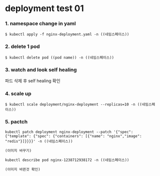 # deployment test 01

### 1. namespace change in yaml
```
$ kubectl apply -f nginx-deployment.yaml -n ((네임스페이스))

```
### 2. delete 1 pod 
```
$ kubectl delete pod ((pod name)) -n ((네임스페이스))

```
### 3. watch and look self healing 
파드 삭제 후 self healing 확인

### 4. scale up
```
$ kubectl scale deployment/nginx-deployment --replicas=10 -n ((네임스페이스))
```

### 5. pactch 
```
kubectl patch deployment nginx-deployment --patch '{"spec": {"template": {"spec": {"containers": [{"name": "nginx","image": "redis"}]}}}}' -n ((네임스페이스))

(이미지 바꾸기)

kubectl describe pod nginx-1238712938172 -n ((네임스페이스))

(이미지 바뀐것 확인)
```
